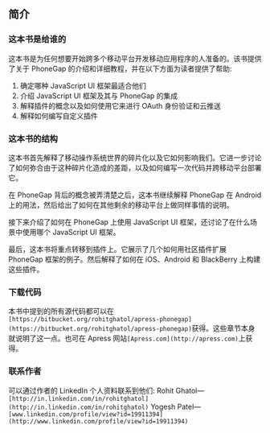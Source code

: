 ## 简介

### 这本书是给谁的

这本书是为任何想要开始跨多个移动平台开发移动应用程序的人准备的。该书提供了关于 PhoneGap 的介绍和详细教程，并在以下方面为读者提供了帮助:

1.  确定哪种 JavaScript UI 框架最适合他们
2.  介绍 JavaScript UI 框架及其与 PhoneGap 的集成
3.  解释插件的概念以及如何使用它来进行 OAuth 身份验证和云推送
4.  解释如何编写自定义插件

### 这本书的结构

这本书首先解释了移动操作系统世界的碎片化以及它如何影响我们。它进一步讨论了如何弥合由于这种碎片化造成的差距，以及如何编写一次代码并跨移动平台部署它。

在 PhoneGap 背后的概念被弄清楚之后，这本书继续解释 PhoneGap 在 Android 上的用法，然后给出了如何在其他剩余的移动平台上做同样事情的说明。

接下来介绍了如何在 PhoneGap 上使用 JavaScript UI 框架，还讨论了在什么场景中使用哪个 JavaScript UI 框架。

最后，这本书将重点转移到插件上。它展示了几个如何用社区插件扩展 PhoneGap 框架的例子。然后解释了如何在 iOS、Android 和 BlackBerry 上构建这些插件。

### 下载代码

本书中提到的所有源代码都可以在`[https://bitbucket.org/rohitghatol/apress-phonegap](https://bitbucket.org/rohitghatol/apress-phonegap)`获得。这些章节本身就说明了这一点。也可在 Apress 网站`[Apress.com](http://apress.com)`上获得。

### 联系作者

可以通过作者的 LinkedIn 个人资料联系到他们:
Rohit Ghatol—`[http://in.linkedin.com/in/rohitghatol](http://in.linkedin.com/in/rohitghatol)`
Yogesh Patel—`[www.linkedin.com/profile/view?id=19911394](http://www.linkedin.com/profile/view?id=19911394)`